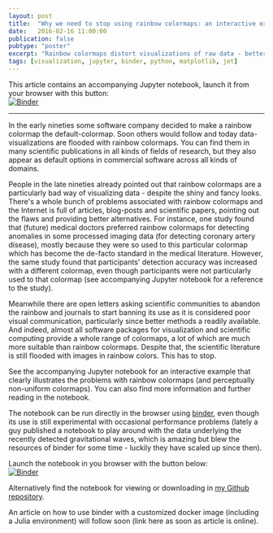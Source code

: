 ```yaml
---
layout: post
title:  "Why we need to stop using rainbow colormaps: an interactive example"
date:   2016-02-16 11:00:00
publication: false
pubtype: "poster"
excerpt: "Rainbow colormaps distort visualizations of raw data - better alternatives can easily be found and should be used. See here why."
tags: [visualization, jupyter, binder, python, matplotlib, jet]
---
```

This article contains an accompanying Jupyter notebook, launch it from your browser with this button:  
[![Binder](http://mybinder.org/badge.svg)](http://mybinder.org/repo/tgenewein/StopUsingRainbowColormaps)

---

In the early nineties some software company decided to make a rainbow colormap the default-colormap. Soon others would follow and today data-visualizations are flooded with rainbow colormaps. You can find them in many scientific publications in all kinds of fields of research, but they also appear as default options in commercial software across all kinds of domains. 

People in the late nineties already pointed out that rainbow colormaps are a particularly bad way of visualizing data - despite the shiny and fancy looks. There's a whole bunch of problems associated with rainbow colormaps and the Internet is full of articles, blog-posts and scientific papers, pointing out the flaws and providing better alternatives. For instance, one study found that (future) medical doctors preferred rainbow colormaps for detecting anomalies in some processed imaging data (for detecting coronary artery disease), mostly because they were so used to this particular colormap which has become the de-facto standard in the medical literature. However, the same study found that participants' detection accuracy was increased with a different colormap, even though participants were not particularly used to that colormap (see accompanying Jupyter notebook for a reference to the study).

Meanwhile there are open letters asking scientific communities to abandon the rainbow and journals to start banning its use as it is considered poor visual communication, particularly since better methods a readily available. And indeed, almost all software packages for visualization and scientific computing provide a whole range of colormaps, a lot of which are much more suitable than rainbow colormaps. Despite that, the scientific literature is still flooded with images in rainbow colors. This has to stop.

See the accompanying Jupyter notebook for an interactive example that clearly illustrates the problems with rainbow colormaps (and perceptually non-uniform colormaps). You can also find more information and further reading in the notebook.

The notebook can be run directly in the browser using [binder](http://mybinder.org/), even though its use is still experimental with occasional performance problems (lately a guy published a notebook to play around with the data underlying the recently detected gravitational waves, which is amazing but blew the resources of binder for some time - luckily they have scaled up since then).

Launch the notebook in you browser with the button below:  
[![Binder](http://mybinder.org/badge.svg)](http://mybinder.org/repo/tgenewein/StopUsingRainbowColormaps)

Alternatively find the notebook for viewing or downloading in [my Github repository](https://github.com/tgenewein/StopUsingRainbowColormaps).


An article on how to use binder with a customized docker image (including a Julia environment) will follow soon (link here as soon as article is online). 